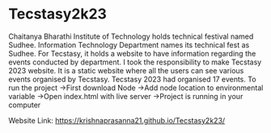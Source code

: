 # Tecstasy2k23

Chaitanya Bharathi Institute of Technology holds technical festival named Sudhee. Information Technology Department names its technical fest as Sudhee. For Tecstasy, it holds a website to have information regarding the events conducted by department. I took the responsibility to make Tecstasy 2023 website. It is a static website where all the users can see various events organised by Tecstasy. Tecstasy 2023 had organised 17 events. To run the project ->First download Node ->Add node location to environmental variable ->Open index.html with live server ->Project is running in your computer


Website Link: https://krishnaprasanna21.github.io/Tecstasy2k23/
